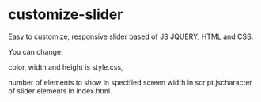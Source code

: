 # customize-slider
Easy to customize, responsive slider based of JS JQUERY, HTML and CSS.

You can change: 
<p>color, width and height is style.css,</p>
<p>number of elements to show in specified screen width in script.js</P.
<p>character of slider elements in index.html.</p>
